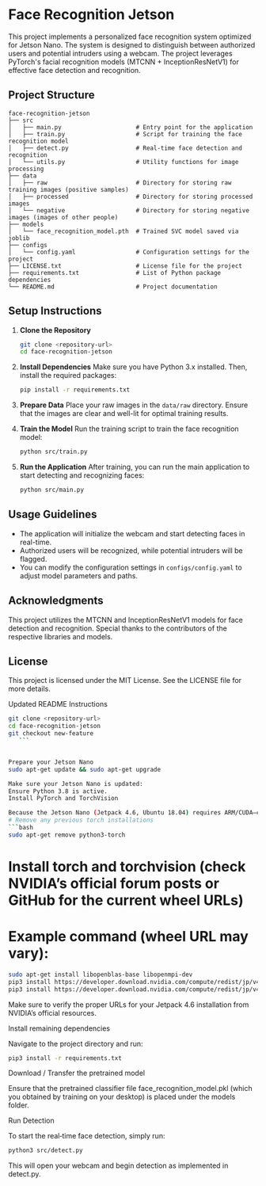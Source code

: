 # Face Recognition Jetson

This project implements a personalized face recognition system optimized for Jetson Nano. The system is designed to distinguish between authorized users and potential intruders using a webcam. The project leverages PyTorch's facial recognition models (MTCNN + InceptionResNetV1) for effective face detection and recognition.

## Project Structure

```
face-recognition-jetson
├── src
│   ├── main.py                     # Entry point for the application
│   ├── train.py                    # Script for training the face recognition model
│   ├── detect.py                   # Real-time face detection and recognition
│   └── utils.py                    # Utility functions for image processing
├── data
│   ├── raw                         # Directory for storing raw training images (positive samples)
│   ├── processed                   # Directory for storing processed images
│   └── negative                    # Directory for storing negative images (images of other people)
├── models
│   └── face_recognition_model.pth  # Trained SVC model saved via joblib
├── configs
│   └── config.yaml                 # Configuration settings for the project
├── LICENSE.txt                     # License file for the project
├── requirements.txt                # List of Python package dependencies
└── README.md                       # Project documentation
```

## Setup Instructions

1. **Clone the Repository**
   ```bash
   git clone <repository-url>
   cd face-recognition-jetson
   ```

2. **Install Dependencies**
   Make sure you have Python 3.x installed. Then, install the required packages:
   ```bash
   pip install -r requirements.txt
   ```

3. **Prepare Data**
   Place your raw images in the `data/raw` directory. Ensure that the images are clear and well-lit for optimal training results.

4. **Train the Model**
   Run the training script to train the face recognition model:
   ```bash
   python src/train.py
   ```

5. **Run the Application**
   After training, you can run the main application to start detecting and recognizing faces:
   ```bash
   python src/main.py
   ```

## Usage Guidelines

- The application will initialize the webcam and start detecting faces in real-time.
- Authorized users will be recognized, while potential intruders will be flagged.
- You can modify the configuration settings in `configs/config.yaml` to adjust model parameters and paths.

## Acknowledgments

This project utilizes the MTCNN and InceptionResNetV1 models for face detection and recognition. Special thanks to the contributors of the respective libraries and models.

## License

This project is licensed under the MIT License. See the LICENSE file for more details.

Updated README Instructions
   ```bash
   git clone <repository-url>
   cd face-recognition-jetson
   git checkout new-feature
      ```


Prepare your Jetson Nano
sudo apt-get update && sudo apt-get upgrade

Make sure your Jetson Nano is updated:
Ensure Python 3.8 is active.
Install PyTorch and TorchVision

Because the Jetson Nano (Jetpack 4.6, Ubuntu 18.04) requires ARM/CUDA–compatible versions, follow NVIDIA’s instructions. For example:
# Remove any previous torch installations
   ```bash
   sudo apt-get remove python3-torch
   ```


# Install torch and torchvision (check NVIDIA’s official forum posts or GitHub for the current wheel URLs)
# Example command (wheel URL may vary):
   ```bash
   sudo apt-get install libopenblas-base libopenmpi-dev
   pip3 install https://developer.download.nvidia.com/compute/redist/jp/v46/torch-1.10.0%2Bnv20.12-cp38-cp38-linux_aarch64.whl
   pip3 install https://developer.download.nvidia.com/compute/redist/jp/v46/torchvision-0.11.1%2Bnv20.12-cp38-cp38-linux_aarch64.whl
   ```


Make sure to verify the proper URLs for your Jetpack 4.6 installation from NVIDIA’s official resources.

Install remaining dependencies

Navigate to the project directory and run:
   ```bash
   pip3 install -r requirements.txt
   ```


Download / Transfer the pretrained model

Ensure that the pretrained classifier file face_recognition_model.pkl (which you obtained by training on your desktop) is placed under the models folder.

Run Detection

To start the real‑time face detection, simply run:
   ```bash
   python3 src/detect.py
   ```


This will open your webcam and begin detection as implemented in detect.py.

